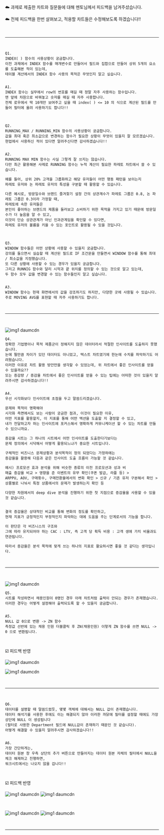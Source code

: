 ☁️ 과제로 제출한 차트와 질문들에 대해 멘토님께서 피드백을 남겨주셨습니다.  


☁️ 전체 피드백을 한번 살펴보고, 적용할 차트들은 수정해보도록 하겠습니다!!  

<br>  

***  

<br>  

```
Q1. 
INDEX( ) 함수의 사용상황이 궁금합니다. 
이전 과제에서 INDEX 함수를 매개변수로 만들어서 필드와 집합으로 만들어 상위 5개의 요소를 도출해본 적이 있는데, 
테이블 계산에서의 INDEX 함수 사용의 목적은 무엇인지 알고 싶습니다.


A1.
INDEX 함수는 실무에서 row의 번호를 매길 때 정말 자주 사용하는 함수입니다. 
맨 앞에 차원으로 바꿔놓고 숫자를 매길 때 자주 사용합니다. 
전체 로우에서 딱 10개만 보여주고 싶을 때 index( ) <= 10 의 식으로 계산된 필드를 만들어 필터에 올려 사용하기도 합니다!!
```  

<br>  

```
Q2.
RUNNING_MAX / RUNNING_MIN 함수의 사용상황이 궁금합니다.
값을 최대 혹은 최소값으로 변경하는 함수가 필요한 상황이 무엇이 있을지 잘 모르겠습니다. 
현업에서 사용하신 적이 있다면 알려주신다면 감사하겠습니다!!


A2.
RUNNING MAX MIN 함수는 사실 그렇게 잘 쓰지는 않습니다.
다만 최근 활용해본 사례로 RUNNING 함수는 누적 계산이 필요한 파레토 차트에서 쓸 수 있습니다. 

예를 들어, 상위 20% 고객을 그룹화하고 해당 유저들이 어떤 행동 패턴을 보이는지 
파레토 유저와 논 파레토 유저의 특성을 구분할 때 활용할 수 있습니다. 

다른 예시로, 방문일수와 브랜드 즐겨찾기 설정 간의 상관계수가 파레토 그룹은 0.8, 논 파레토 그룹은 0.3이라 가정할 때, 
파레토에 속한 유저들은 
본인이 좋아하는 브랜드의 제품을 둘러보고 소비하기 위한 목적을 가지고 있기 때문에 방문일수가 더 높음을 알 수 있고,
이것이 단순 상관관계가 아닌 인과관계임을 확인할 수 있다면, 
파레토 유저의 볼륨을 키울 수 있는 포인트로 활용될 수 있을 것입니다. 
```  

<br>  

```
Q3.
WINDOW 함수들은 어떤 상황에 사용할 수 있을지 궁금합니다. 
강의를 들으면서 실습할 때 계산된 필드로 IF 조건문을 만들면서 WINDOW 함수를 통해 최대 / 최소값을 지정했습니다. 
또 다른 상황에 사용할 수 있는 경우가 있을지 궁금합니다. 
그리고 RUNNIG 함수와 달리 시작과 끝 위치를 정의할 수 있는 것으로 알고 있는데, 
두 함수 모두 값을 변경할 수 있는 함수들인지 알고 싶습니다.


A3.
WINDOW 함수는 현재 화면에서의 값을 강조하기도 하지만, 다양한 곳에 사용될 수 있습니다.
주로 MOVING AVG를 표현할 때 자주 사용하기도 합니다.
```  

<br>  

***  

<br>  


![img1 daumcdn](https://user-images.githubusercontent.com/65170165/227894300-cc49af01-ccfb-49e8-a0ba-f51a7fd61106.png)  


```  
Q4. 
정확한 기업명이나 목적 제품군이 정해지지 않은 데이터라서 적절한 인사이트를 도출하지 못했습니다. 
눈에 띌만큼 차이가 있던 데이터도 아니었고, 텍스트 차트였기에 한눈에 수치를 파악하기도 어려웠습니다. 
이러한 이유로 차트 활용 방안만을 생각할 수 있었는데, 위 차트에서 좋은 인사이트를 얻을 수 있을까요?? 
또는 증감량 / 증감율 차트에서 좋은 인사이트를 얻을 수 있는 팁에는 어떠한 것이 있을지 알려주시면 감사하겠습니다!!


A4. 
우선 시각화보다 인사이트에 초점을 두고 말씀드리겠습니다. 

문제와 목적이 명확해야 
시각화 측면에서도 보는 사람이 궁금한 점과, 이것이 필요한 이유, 
어떤 지표를 활용할지, 이 지표를 통해 어떤 액션을 도출할 지 결정할 수 있고, 
내가 전달하고자 하는 인사이트에 포커스해서 명확하게 커뮤니케이션 할 수 있는 차트를 만들 수 있으니까요.

증감율 시트는 그 하나의 시트에서 어떤 인사이트를 도출한다기보다는 
문제 정의에서 시닥해서 어떻게 활용되느냐가 중요한 시트입니다. 

구체적인 비즈니스 문제상황과 분석목적이 정의 되었다는 가정하에는 
증감율을 활용해 다음과 같은 인사이트 도출 흐름이 가능할 것 같습니다.

예시) 프로모션 효과 분석을 위해 비슷한 종류의 이전 프로모션과 성과 비
매출 증감율 비교 > 영향을 준 이벤트의 유무 확인(쿠폰 발급, 라플 등) > 
ARPPU, AOV, 구매횟수, 구매전환율에서의 변화 확인 > 신규 / 기존 유저 구분해서 확인 > 
상품별로 나눠서 특정 상품에서의 문제가 발생하는지 확인 등 

다양한 차원에서의 deep dive 분석을 진행하기 위한 첫 지점으로 증감율을 사용할 수 있을 것 같습니다.


결국 증감율은 상대적인 비교를 통해 변화의 정도를 확인하고, 
현재 지표가 긍정적인지 부정적인지 파악하는 데에 도움을 주는 단계로서의 기능을 합니다.

이 판단은 각 비즈니스의 구조와 
그에 따라 유지되어야 하는 CAC : LTV, 즉 고객 당 획득 비용 : 고객 생애 가치 비율과도 연관됩니다.

따라서 증감율은 분석 목적에 맞게 쓰는 하나의 지표로 활요하시면 좋을 것 같다는 생각입니다.
```  

<br>  

***  

<br>  


![img1 daumcdn](https://user-images.githubusercontent.com/65170165/227894929-198f0706-3f7d-4163-a686-7e7cd107b828.png)  

```
Q5. 
시트를 작성하면서 채용인원이 0명인 경우 아래 차트처럼 출력이 안되는 경우가 존재했습니다.
이러한 경우는 어떻게 설정해야 출력되도록 할 수 있을지 궁금합니다.  


A5. 
NULL 값 0으로 변환 -> ZN 함수
측정값 선반에 있는 채용 인원 더블클릭 후 ZN(채용인원) 이렇게 ZN 함수를 쓰면 NULL -> 0 으로 변환됩니다.

```  

<br>  

☑️ 피드백 반영  

![img1 daumcdn](https://user-images.githubusercontent.com/65170165/227895143-cd84698e-fe6b-4deb-9e1f-a74629c20dba.png)  

![img1 daumcdn](https://user-images.githubusercontent.com/65170165/227895204-43d76932-1bdf-4dd5-82b8-326a1ca89ff6.png)  

<br>  

***  

<br>  

```
Q6. 
데이터를 설명할 때 말씀드렸듯, 몇몇 객체에 대해서는 NULL 값이 존재했습니다. 
데이터 해석기를 사용한 후에도 이는 해결되지 않아 이러한 까닭에 필터를 설정할 때에도 가장 상단에 NULL 이 생성됩니다 
(필터로 사용한 Department 필드에 NULL값이 존재하기 때문인 것 같습니다). 
어떻게 해결할 수 있을지 알려주시면 감사하겠습니다!!


A6. 
가장 간단하게는, 
데이터 원본 창 우측 상단의 추가 버튼으로 만들어지는 데이터 원본 자체의 필터에서 NULL을 체크 해제하고 진행하면, 
워크시트에서는 나오지 않을 겁니다!!
```  

<br>  

☑️ 피드백 반영  

![img1 daumcdn](https://user-images.githubusercontent.com/65170165/227895728-cbaea3ab-184f-459c-b8ef-7f7302312712.png)  ![img1 daumcdn](https://user-images.githubusercontent.com/65170165/227895778-8e4b0d6f-a15d-4eeb-87d9-e6c7f4396795.png)  

<br>  


![img1 daumcdn](https://user-images.githubusercontent.com/65170165/227895820-a49c87a7-f4fd-40c7-9b66-0ebcc5181a7e.png)  ![img1 daumcdn](https://user-images.githubusercontent.com/65170165/227895852-db262e12-1c84-446f-89d8-01d76650ee20.png)  

<br>  

***  







